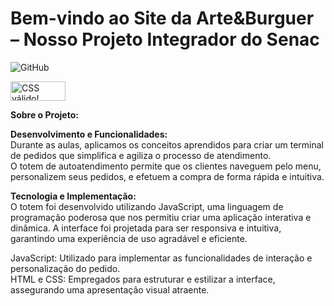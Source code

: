 # Bem-vindo ao Site da Arte&Burguer – Nosso Projeto Integrador do Senac
![GitHub](https://img.shields.io/github/license/mgutemb/Arte-Burguer)

<p>
<a href="http://jigsaw.w3.org/css-validator/check/referer">
    <img style="border:0;width:88px;height:31px"
        src="http://jigsaw.w3.org/css-validator/images/vcss-blue"
        alt="CSS válido!" />
    </a>
</p>

**Sobre o Projeto:** <br>

**Desenvolvimento e Funcionalidades:** <br>
Durante as aulas, aplicamos os conceitos aprendidos para criar um terminal de pedidos que simplifica e agiliza o processo
de atendimento. <br>O totem de autoatendimento permite que os clientes naveguem pelo menu, personalizem seus pedidos, e efetuem a compra de forma rápida e intuitiva. <br>

**Tecnologia e Implementação:** <br>
O totem foi desenvolvido utilizando JavaScript, uma linguagem de programação poderosa que nos permitiu criar uma aplicação interativa e dinâmica. A interface foi projetada para ser responsiva e intuitiva, 
garantindo uma experiência de uso agradável e eficiente.

JavaScript: Utilizado para implementar as funcionalidades de interação e personalização do pedido. <br>
HTML e CSS: Empregados para estruturar e estilizar a interface, assegurando uma apresentação visual atraente.<br>


